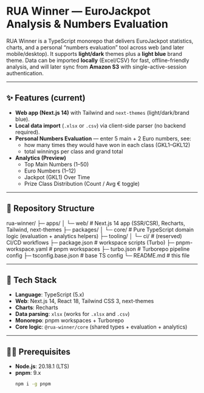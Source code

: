 # RUA Winner — EuroJackpot Analysis & Numbers Evaluation

RUA Winner is a TypeScript monorepo that delivers EuroJackpot statistics, charts, and a personal “numbers evaluation” tool across web (and later mobile/desktop). It supports **light/dark** themes plus a **light blue** brand theme. Data can be imported **locally** (Excel/CSV) for fast, offline-friendly analysis, and will later sync from **Amazon S3** with single-active-session authentication.

---

## ✨ Features (current)

- **Web app (Next.js 14)** with Tailwind and `next-themes` (light/dark/brand blue).
- **Local data import** (`.xlsx` or `.csv`) via client-side parser (no backend required).
- **Personal Numbers Evaluation** — enter 5 main + 2 Euro numbers, see:
    - how many times they would have won in each class (GKL1–GKL12)
    - total winnings per class and grand total
- **Analytics (Preview)**
    - Top Main Numbers (1–50)
    - Euro Numbers (1–12)
    - Jackpot (GKL1) Over Time
    - Prize Class Distribution (Count / Avg € toggle)

---

## 🧱 Repository Structure

rua-winner/
├─ apps/
│ └─ web/ # Next.js 14 app (SSR/CSR), Recharts, Tailwind, next-themes
├─ packages/
│ └─ core/ # Pure TypeScript domain logic (evaluation + analytics helpers)
├─ tooling/
│ └─ ci/ # (reserved) CI/CD workflows
├─ package.json # workspace scripts (Turbo)
├─ pnpm-workspace.yaml # pnpm workspaces
├─ turbo.json # Turborepo pipeline config
├─ tsconfig.base.json # base TS config
└─ README.md # this file

---

## 🧰 Tech Stack

- **Language**: TypeScript (5.x)
- **Web**: Next.js 14, React 18, Tailwind CSS 3, next-themes
- **Charts**: Recharts
- **Data parsing**: `xlsx` (works for `.xlsx` and `.csv`)
- **Monorepo**: pnpm workspaces + Turborepo
- **Core logic**: `@rua-winner/core` (shared types + evaluation + analytics)

---

## 🧑‍💻 Prerequisites

- **Node.js**: 20.18.1 (LTS)
- **pnpm**: 9.x
  ```bash
  npm i -g pnpm
